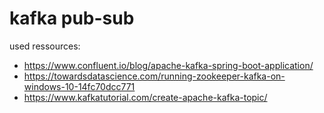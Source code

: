 # kafka pub-sub
used ressources:
- https://www.confluent.io/blog/apache-kafka-spring-boot-application/
- https://towardsdatascience.com/running-zookeeper-kafka-on-windows-10-14fc70dcc771
- https://www.kafkatutorial.com/create-apache-kafka-topic/ 
